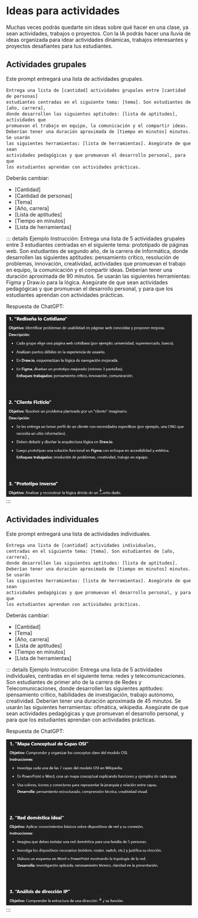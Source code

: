 # Ideas para actividades
Muchas veces podrás quedarte sin ideas sobre qué hacer en una clase, ya sean actividades, trabajos o proyectos. Con la IA podrás hacer una lluvia de ideas organizada para idear actividades dinámicas, trabajos interesantes y proyectos desafiantes para tus estudiantes.

## Actividades grupales
Este prompt entregará una lista de actividades grupales.
```Prompt
Entrega una lista de [cantidad] actividades grupales entre [cantidad de personas]
estudiantes centradas en el siguiente tema: [tema]. Son estudiantes de [año, carrera],
donde desarrollen las siguientes aptitudes: [lista de aptitudes], actividades que
promuevan el trabajo en equipo, la comunicación y el compartir ideas.
Deberían tener una duración aproximada de [tiempo en minutos] minutos. Se usarán
las siguientes herramientas: [lista de herramientas]. Asegúrate de que sean
actividades pedagógicas y que promuevan el desarrollo personal, para que
los estudiantes aprendan con actividades prácticas.
```
Deberás cambiar:
* [Cantidad]
* [Cantidad de personas]
* [Tema]
* [Año, carrera]
* [Lista de aptitudes]
* [Tiempo en minutos]
* [Lista de herramientas]

::: details Ejemplo
Instrucción:
Entrega una lista de 5 actividades grupales entre 3
estudiantes centradas en el siguiente tema: prototipado de páginas web. Son estudiantes de segundo año, de la carrera de Informática,
donde desarrollen las siguientes aptitudes: pensamiento crítico, resolución de problemas, innovación, creatividad, actividades que
promuevan el trabajo en equipo, la comunicación y el compartir ideas.
Deberían tener una duración aproximada de 90 minutos. Se usarán
las siguientes herramientas: Figma y Draw.io para la lógica. Asegúrate de que sean
actividades pedagógicas y que promuevan el desarrollo personal, y para que
los estudiantes aprendan con actividades prácticas.

Respuesta de ChatGPT:

![Respuesta de ChatGPT](../../public/respuesta04.png)
:::

## Actividades individuales
Este prompt entregará una lista de actividades individuales.
```Prompt
Entrega una lista de [cantidad] actividades individuales,
centradas en el siguiente tema: [tema]. Son estudiantes de [año, carrera],
donde desarrollen las siguientes aptitudes: [lista de aptitudes].
Deberían tener una duración aproximada de [tiempo en minutos] minutos. Se usarán
las siguientes herramientas: [lista de herramientas]. Asegúrate de que sean
actividades pedagógicas y que promuevan el desarrollo personal, y para que
los estudiantes aprendan con actividades prácticas.
```
Deberás cambiar:
* [Cantidad]
* [Tema]
* [Año, carrera]
* [Lista de aptitudes]
* [Tiempo en minutos]
* [Lista de herramientas]

::: details Ejemplo
Instrucción:
Entrega una lista de 5 actividades individuales, centradas en el siguiente tema: redes y telecomunicaciones. Son estudiantes de primer año de la carrera de Redes y Telecomunicaciones, donde desarrollen las siguientes aptitudes: ipensamiento crítico, habilidades de investigación, trabajo autónomo, creatividad. Deberían tener una duración aproximada de 45 minutos. Se usarán las siguientes herramientas: ofimática, wikipedia. Asegúrate de que sean actividades pedagógicas y que promuevan el desarrollo personal, y para que los estudiantes aprendan con actividades prácticas.

Respuesta de ChatGPT:

![Respuesta de ChatGPT](../../public/respuesta05.png)
:::